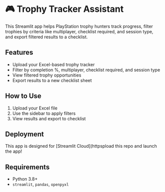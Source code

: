 # 🎮 Trophy Tracker Assistant

This Streamlit app helps PlayStation trophy hunters track progress, filter trophies by criteria like multiplayer, checklist required, and session type, and export filtered results to a checklist.

## Features
- Upload your Excel-based trophy tracker
- Filter by completion %, multiplayer, checklist required, and session type
- View filtered trophy opportunities
- Export results to a new checklist sheet
## How to Use
1. Upload your Excel file
2. Use the sidebar to apply filters
3. View results and export to checklist

## Deployment
This app is designed for [Streamlit Cloud](httpspload this repo and launch the app!

## Requirements
- Python 3.8+
- `streamlit`, `pandas`, `openpyxl`
